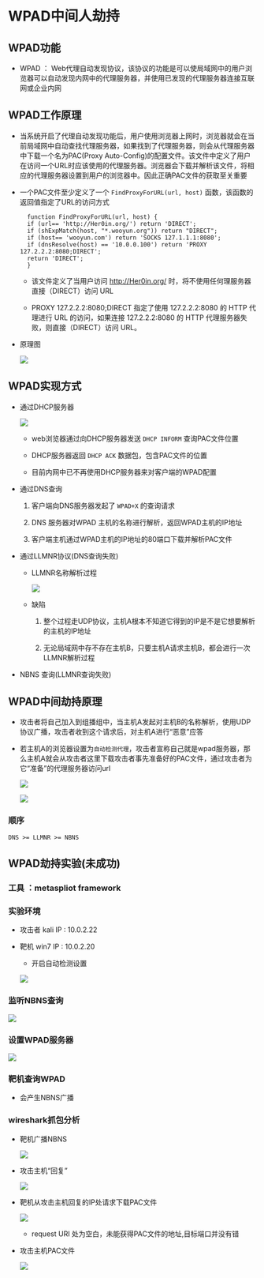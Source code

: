 # WPAD中间人劫持

## WPAD功能

- WPAD ： Web代理自动发现协议，该协议的功能是可以使局域网中的用户浏览器可以自动发现内网中的代理服务器，并使用已发现的代理服务器连接互联网或企业内网

## WPAD工作原理

- 当系统开启了代理自动发现功能后，用户使用浏览器上网时，浏览器就会在当前局域网中自动查找代理服务器，如果找到了代理服务器，则会从代理服务器中下载一个名为PAC(Proxy Auto-Config)的配置文件。该文件中定义了用户在访问一个URL时应该使用的代理服务器。浏览器会下载并解析该文件，将相应的代理服务器设置到用户的浏览器中。因此正确PAC文件的获取至关重要

- 一个PAC文件至少定义了一个 ` FindProxyForURL(url, host) ` 函数，该函数的返回值指定了URL的访问方式

        function FindProxyForURL(url, host) {
        if (url== 'http://Her0in.org/') return 'DIRECT';
        if (shExpMatch(host, "*.wooyun.org")) return "DIRECT";
        if (host== 'wooyun.com') return 'SOCKS 127.1.1.1:8080';
        if (dnsResolve(host) == '10.0.0.100') return 'PROXY 127.2.2.2:8080;DIRECT';
        return 'DIRECT';
        }
    - 该文件定义了当用户访问 http://Her0in.org/ 时，将不使用任何理服务器直接（DIRECT）访问 URL

    - PROXY 127.2.2.2:8080;DIRECT 指定了使用 127.2.2.2:8080 的 HTTP 代理进行 URL 的访问，如果连接 127.2.2.2:8080 的 HTTP 代理服务器失败，则直接（DIRECT）访问 URL。

- 原理图

    ![](image/WPAD.png)

## WPAD实现方式

- 通过DHCP服务器

    ![](image/DHCP.png)

    - web浏览器通过向DHCP服务器发送 `DHCP INFORM` 查询PAC文件位置

    - DHCP服务器返回 `DHCP ACK` 数据包，包含PAC文件的位置

    - 目前内网中已不再使用DHCP服务器来对客户端的WPAD配置

- 通过DNS查询

    1. 客户端向DNS服务器发起了 `WPAD+X` 的查询请求

    2. DNS 服务器对WPAD 主机的名称进行解析，返回WPAD主机的IP地址

    3. 客户端主机通过WPAD主机的IP地址的80端口下载并解析PAC文件

- 通过LLMNR协议(DNS查询失败)


    - LLMNR名称解析过程

        ![](image/LLMNR_1.png)

    - 缺陷
        1. 整个过程走UDP协议，主机A根本不知道它得到的IP是不是它想要解析的主机的IP地址

        2. 无论局域网中存不存在主机B，只要主机A请求主机B，都会进行一次LLMNR解析过程

- NBNS 查询(LLMNR查询失败)

## WPAD中间劫持原理

-  攻击者将自己加入到组播组中，当主机A发起对主机B的名称解析，使用UDP协议广播，攻击者收到这个请求后，对主机A进行“恶意”应答

- 若主机A的浏览器设置为`自动检测代理`，攻击者宣称自己就是wpad服务器，那么主机A就会从攻击者这里下载攻击者事先准备好的PAC文件，通过攻击者为它“准备”的代理服务器访问url

    ![](image/LLMNR_2.png)

    ![](image/show.png)



### 顺序
    DNS >= LLMNR >= NBNS

## WPAD劫持实验(未成功)

### 工具 ：metaspliot  framework

### 实验环境

- 攻击者  kali IP : 10.0.2.22

- 靶机  win7  IP : 10.0.2.20

    - 开启自动检测设置

    ![](image/auto_detect.png)

### 监听NBNS查询

![](image/monit_nbns.png)

### 设置WPAD服务器

![](image/wpad_server.png)

### 靶机查询WPAD

- 会产生NBNS广播

### wireshark抓包分析

- 靶机广播NBNS

    ![](image/find_wpad.png)

- 攻击主机“回复”

    ![](image/attack_response.png)

- 靶机从攻击主机回复的IP处请求下载PAC文件

    ![](image/request_pac.png)

    - request URI 处为空白，未能获得PAC文件的地址,目标端口并没有错

- 攻击主机PAC文件

    ![](image/response_pac.png)


    

    









    


